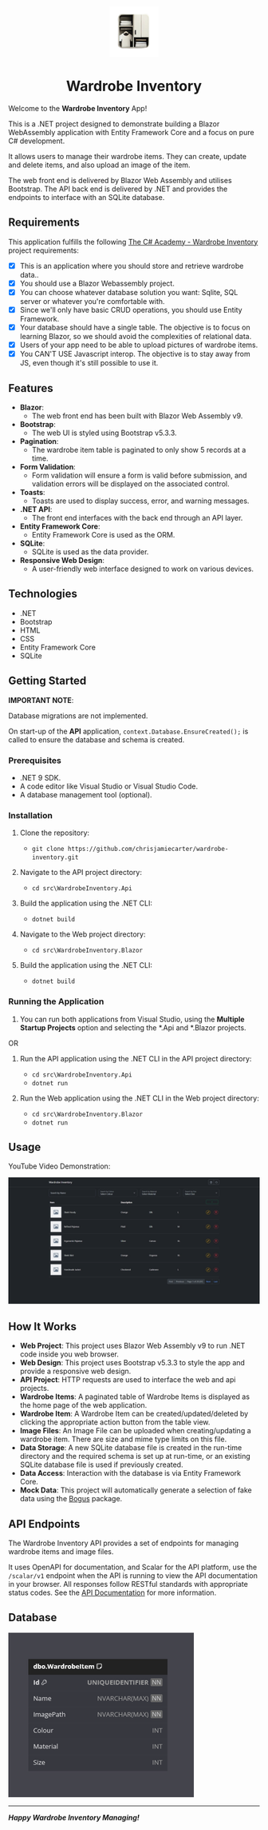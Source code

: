<div align="center">
    <img src="./_resources/wardrobe-inventory-logo.png" alt="logo" width="100px" />
    <h1>Wardrobe Inventory</h1>
</div>

Welcome to the **Wardrobe Inventory** App!

This is a .NET project designed to demonstrate building a Blazor WebAssembly application with Entity Framework Core and a focus on pure C# development.

It allows users to manage their wardrobe items. They can create, update and delete items, and also upload an image of the item.

The web front end is delivered by Blazor Web Assembly and utilises Bootstrap.
The API back end is delivered by .NET and provides the endpoints to interface with an SQLite database.

## Requirements

This application fulfills the following [The C# Academy - Wardrobe Inventory](https://thecsharpacademy.com/project/39/wardrobe-inventory) project requirements:

- [x] This is an application where you should store and retrieve wardrobe data..
- [x] You should use a Blazor Webassembly project.
- [x] You can choose whatever database solution you want: Sqlite, SQL server or whatever you're comfortable with.
- [x] Since we'll only have basic CRUD operations, you should use Entity Framework.
- [x] Your database should have a single table. The objective is to focus on learning Blazor, so we should avoid the complexities of relational data.
- [x] Users of your app need to be able to upload pictures of wardrobe items.
- [x] You CAN'T USE Javascript interop. The objective is to stay away from JS, even though it's still possible to use it.

## Features

- **Blazor**:
  - The web front end has been built with Blazor Web Assembly v9.
- **Bootstrap**:
  - The web UI is styled using Bootstrap v5.3.3.
- **Pagination**:
  - The wardrobe item table is paginated to only show 5 records at a time.
- **Form Validation**:
  - Form validation will ensure a form is valid before submission, and validation errors will be displayed on the associated control.
- **Toasts**:
  - Toasts are used to display success, error, and warning messages.
- **.NET API**:
  - The front end interfaces with the back end through an API layer.
- **Entity Framework Core**:
  - Entity Framework Core is used as the ORM.
- **SQLite**:
  - SQLite is used as the data provider.
- **Responsive Web Design**:
  - A user-friendly web interface designed to work on various devices.
  
## Technologies

- .NET
- Bootstrap
- HTML
- CSS
- Entity Framework Core
- SQLite

## Getting Started

**IMPORTANT NOTE**:

Database migrations are not implemented.

On start-up of the **API** application, `context.Database.EnsureCreated();` is called to ensure the database and schema is created.

### Prerequisites

- .NET 9 SDK.
- A code editor like Visual Studio or Visual Studio Code.
- A database management tool (optional).

### Installation

1. Clone the repository:

   - `git clone https://github.com/chrisjamiecarter/wardrobe-inventory.git`

2. Navigate to the API project directory:

   - `cd src\WardrobeInventory.Api`

3. Build the application using the .NET CLI:

   - `dotnet build`

4. Navigate to the Web project directory:

   - `cd src\WardrobeInventory.Blazor`

5. Build the application using the .NET CLI:
   - `dotnet build`

### Running the Application

1. You can run both applications from Visual Studio, using the **Multiple Startup Projects** option and selecting the \*.Api and \*.Blazor projects.

OR

1. Run the API application using the .NET CLI in the API project directory:

   - `cd src\WardrobeInventory.Api`
   - `dotnet run`

2. Run the Web application using the .NET CLI in the Web project directory:
   - `cd src\WardrobeInventory.Blazor`
   - `dotnet run`

## Usage

YouTube Video Demonstration:

[![Wardrobe Inventory YouTube Video](./_resources/wardrobe-inventory-home.png)](https://youtu.be/YwZ0uk2gaPA "Wardrobe Inventory Showcase")

## How It Works

- **Web Project**: This project uses Blazor Web Assembly v9 to run .NET code inside you web browser.
- **Web Design**: This project uses Bootstrap v5.3.3 to style the app and provide a responsive web design.
- **API Project**: HTTP requests are used to interface the web and api projects.
- **Wardrobe Items**: A paginated table of Wardrobe Items is displayed as the home page of the web application.
- **Wardrobe Item**: A Wardrobe Item can be created/updated/deleted by clicking the appropriate action button from the table view.
- **Image Files**: An Image File can be uploaded when creating/updating a wardrobe item. There are size and mime type limits on this file.
- **Data Storage**: A new SQLite database file is created in the run-time directory and the required schema is set up at run-time, or an existing SQLite database file is used if previously created.
- **Data Access**: Interaction with the database is via Entity Framework Core.
- **Mock Data**: This project will automatically generate a selection of fake data using the [Bogus](https://github.com/bchavez/Bogus) package.

## API Endpoints

The Wardrobe Inventory API provides a set of endpoints for managing wardrobe items and image files.

It uses OpenAPI for documentation, and Scalar for the API platform, use the `/scalar/v1` endpoint when the API is running to view the API documentation in your browser. All responses follow RESTful standards with appropriate status codes.
See the [API Documentation](./_resources/wardrobe-inventory-v1.json) for more information.

## Database

![entity relationship diagram](./_resources/entity-relationship-diagram.png)

---

**_Happy Wardrobe Inventory Managing!_**

